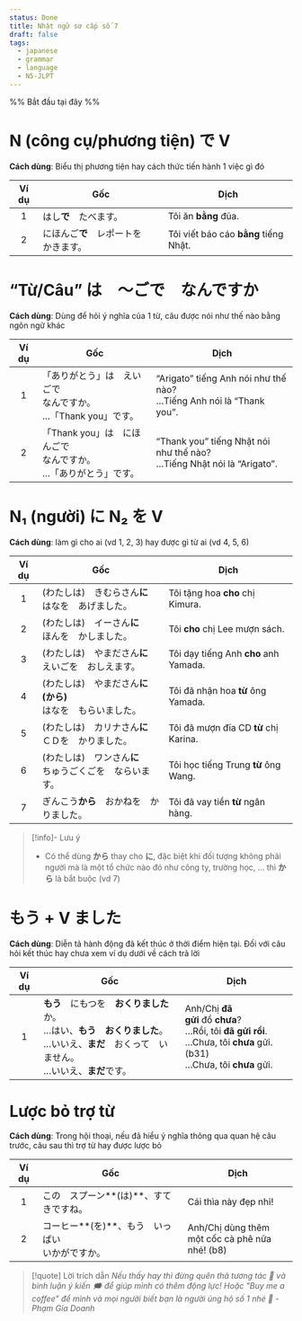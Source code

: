 ```yaml
---
status: Done
title: Nhật ngữ sơ cấp số 7
draft: false
tags:
  - japanese
  - grammar
  - language
  - N5-JLPT
---
```

%% Bắt đầu tại đây %%
# N (công cụ/phương tiện) で V
**Cách dùng**: Biểu thị phương tiện hay cách thức tiến hành 1 việc gì đó

| Ví dụ | Gốc                                    | Dịch                                  |
|:-----:| -------------------------------------- | ------------------------------------- |
|   1   | はし**で**　たべます。                 | Tôi ăn **bằng** đũa.                  |
|   2   | にほんご**で**　レポートを　かきます。 | Tôi viết báo cáo **bằng** tiếng Nhật. |

# “Từ/Câu” は　～ごで　なんですか
**Cách dùng**: Dùng để hỏi ý nghĩa của 1 từ, câu được nói như thế nào bằng ngôn ngữ khác

| Ví dụ | Gốc                                              | Dịch                                                                       |
| :---: | ------------------------------------------------ | -------------------------------------------------------------------------- |
|   1   | 「ありがとう」は　えいごで　  <br>なんですか。  <br>…「Thank you」です。  | “Arigato” tiếng Anh nói như thế nào?  <br>…Tiếng Anh nói là “Thank you”.   |
|   2   | 「Thank you」は　にほんごで　  <br>なんですか。  <br>…「ありがとう」です。 | “Thank you” tiếng Nhật nói như thế nào?  <br>…Tiếng Nhật nói là “Arigato”. |

# N₁ (người) に N₂ を V
**Cách dùng**: làm gì cho ai (vd 1, 2, 3) hay được gì từ ai (vd 4, 5, 6)

| Ví dụ | Gốc                                                              | Dịch                                  |
|:-----:| ---------------------------------------------------------------- | ------------------------------------- |
|   1   | (わたしは)　きむらさん**に**　  <br>はなを　あげました。         | Tôi tặng hoa **cho** chị Kimura.      |
|   2   | (わたしは)　イーさん**に**　  <br>ほんを　かしました。           | Tôi **cho** chị Lee mượn sách.        |
|   3   | (わたしは)　やまださん**に**　  <br>えいごを　おしえます。       | Tôi dạy tiếng Anh **cho** anh Yamada. |
|   4   | (わたしは)　やまださん**に(から)**　  <br>はなを　もらいました。 | Tôi đã nhận hoa **từ** ông Yamada.    |
|   5   | (わたしは)　カリナさん**に**　  <br>ＣＤを　かりました。         | Tôi đã mượn đĩa CD **từ** chị Karina. |
|   6   | (わたしは)　ワンさん**に**　  <br>ちゅうごくごを　ならいます。   | Tôi học tiếng Trung **từ** ông Wang.  |
|   7   | ぎんこう**から**　おかねを　かりました。                         | Tôi đã vay tiền **từ** ngân hàng.     |

> [!info]- Lưu ý
> - Có thể dùng **から** thay cho **に**, đặc biệt khi đối tượng không phải người mà là một tổ chức nào đó như công ty, trường học, … thì **から** là bắt buộc (vd 7)

# もう + V ました
**Cách dùng**: Diễn tả hành động đã kết thúc ở thời điểm hiện tại. Đối với câu hỏi kết thúc hay chưa xem ví dụ dưới về cách trả lời

| Ví dụ | Gốc                                                                                                                                                     | Dịch                                                                                                                             |
|:-----:| ------------------------------------------------------------------------------------------------------------------------------------------------------- | -------------------------------------------------------------------------------------------------------------------------------- |
|   1   | **もう**　にもつを　**おくりました**か。  <br>…はい、**もう　おくりました**。  <br>…いいえ、**まだ**　おくって　いません。  <br>…いいえ、**まだ**です。 | Anh/Chị **đã gửi** đồ **chưa**?  <br>…Rồi, tôi **đã gửi rồi**.  <br>…Chưa, tôi **chưa** gửi. (b31)  <br>…Chưa, tôi **chưa** gửi. |

# Lược bỏ trợ từ
**Cách dùng**: Trong hội thoại, nếu đã hiểu ý nghĩa thông qua quan hệ câu trước, câu sau thì trợ từ hay được lược bỏ

| Ví dụ | Gốc                                                        | Dịch                                                |
|:-----:| ---------------------------------------------------------- | --------------------------------------------------- |
|   1   | この　スプーン\*\*(は)\*\*、すてきですね。                 | Cái thìa này đẹp nhỉ!                               |
|   2   | コーヒー\*\*(を)\*\*、もう　いっぱい　  <br>いかがですか。 | Anh/Chị dùng thêm  <br>một cốc cà phê nữa nhé! (b8) |

> [!quote] Lời trích dẫn
> *Nếu thấy hay thì đừng quên thả tương tác 💛 và bình luận ý kiến 🗯️ để giúp mình có thêm động lực! Hoặc "Buy me a coffee" để mình và mọi người biết bạn là người ủng hộ số 1 nhé 🎉 - Phạm Gia Doanh*